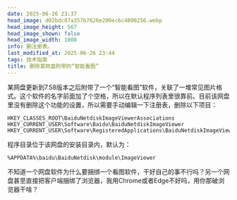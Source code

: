 ```yaml
---
date: 2025-06-26 23:37
head_image: d02bdc87a357b7626e200ec6c4800256.webp
head_image_height: 567
head_image_shown: false
head_image_width: 1008
info: 删注册表。
last_modified_at: 2025-06-26 23:44
tags: 技术指南
title: 删除某网盘附带的“智能看图”
---
```

某网盘更新到7.58版本之后附带了一个“智能看图”软件，关联了一堆常见图片格式。这个软件的名字前面加了个空格，所以在默认程序列表里很靠前。目前该网盘里没有删除这个功能的设置，所以需要手动编辑一下注册表，删除以下项目：

```
HKEY_CLASSES_ROOT\BaiduNetdiskImageViewerAssociations
HKEY_CURRENT_USER\Software\Baidu\BaiduNetdiskImageViewer
HKEY_CURRENT_USER\Software\RegisteredApplications\BaiduNetdiskImageViewer
```

程序目录位于该网盘的安装目录内，默认为：

```
%APPDATA%\baidu\BaiduNetdisk\module\ImageViewer
```

不知道一个网盘软件为什么要捆绑一个看图软件，干好自己的事不行吗？另一个网盘甚至直接把客户端捆绑了浏览器，我用Chrome或者Edge不好吗，用你那破浏览器干啥？
